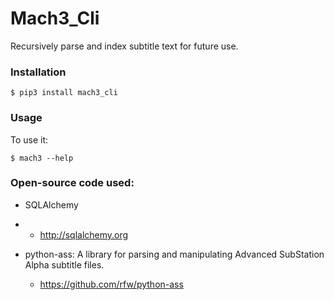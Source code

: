 # Mach3_Cli

Recursively parse and index subtitle text for future use.


### Installation

    $ pip3 install mach3_cli


### Usage

To use it:

    $ mach3 --help


### Open-source code used:

* SQLAlchemy

* * <http://sqlalchemy.org>

* python-ass: A library for parsing and manipulating Advanced SubStation Alpha subtitle files.

  * https://github.com/rfw/python-ass
